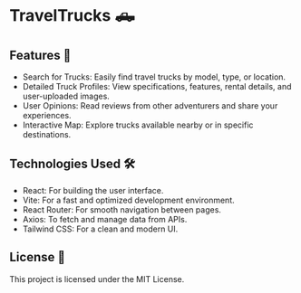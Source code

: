 # TravelTrucks 🛻


Features 🌟
-------------------
- Search for Trucks: Easily find travel trucks by model, type, or location.
- Detailed Truck Profiles: View specifications, features, rental details, and user-uploaded images.
- User Opinions: Read reviews from other adventurers and share your experiences.
- Interactive Map: Explore trucks available nearby or in specific destinations.

Technologies Used 🛠️
-------------------
* React: For building the user interface.
* Vite: For a fast and optimized development environment.
* React Router: For smooth navigation between pages.
* Axios: To fetch and manage data from APIs.
* Tailwind CSS: For a clean and modern UI.

License 📄
-------------------
This project is licensed under the MIT License.
